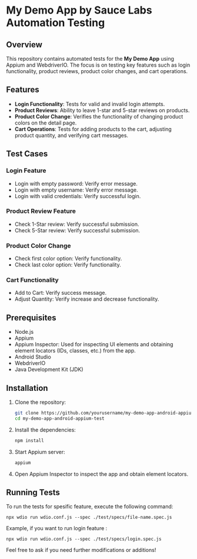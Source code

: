 # My Demo App by Sauce Labs Automation Testing

## Overview

This repository contains automated tests for the **My Demo App** using Appium and WebdriverIO. The focus is on testing key features such as login functionality, product reviews, product color changes, and cart operations.

## Features

- **Login Functionality**: Tests for valid and invalid login attempts.
- **Product Reviews**: Ability to leave 1-star and 5-star reviews on products.
- **Product Color Change**: Verifies the functionality of changing product colors on the detail page.
- **Cart Operations**: Tests for adding products to the cart, adjusting product quantity, and verifying cart messages.

## Test Cases
### Login Feature
- Login with empty password: Verify error message.
- Login with empty username: Verify error message.
- Login with valid credentials: Verify successful login.
### Product Review Feature
- Check 1-Star review: Verify successful submission.
- Check 5-Star review: Verify successful submission.
### Product Color Change
- Check first color option: Verify functionality.
- Check last color option: Verify functionality.
### Cart Functionality
- Add to Cart: Verify success message.
- Adjust Quantity: Verify increase and decrease functionality.

## Prerequisites

- Node.js
- Appium
- Appium Inspector: Used for inspecting UI elements and obtaining element locators (IDs, classes, etc.) from the app.
- Android Studio 
- WebdriverIO
- Java Development Kit (JDK)

## Installation

1. Clone the repository:
   ```bash
   git clone https://github.com/yourusername/my-demo-app-android-appium-test.git
   cd my-demo-app-android-appium-test
2. Install the dependencies:
   ```bash
   npm install
3. Start Appium server:
   ```bash
   appium
4. Open Appium Inspector to inspect the app and obtain element locators.

## Running Tests
   To run the tests for spesific feature, execute the following command:
   ```
   npx wdio run wdio.conf.js --spec ./test/specs/file-name.spec.js
   ```
   Example, if you want to run login feature :
   ```
   npx wdio run wdio.conf.js --spec ./test/specs/login.spec.js
   ```
Feel free to ask if you need further modifications or additions!

